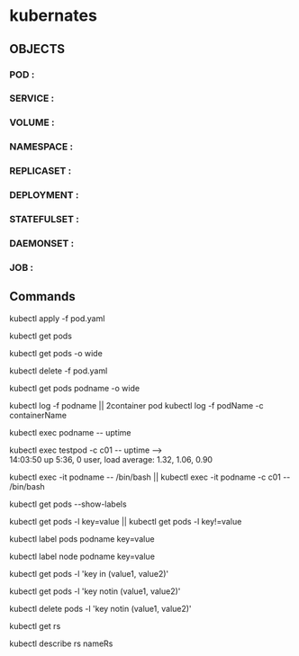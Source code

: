 # kubernates

## OBJECTS

### POD :

### SERVICE :

### VOLUME :

### NAMESPACE :

### REPLICASET :

### DEPLOYMENT :

### STATEFULSET :

### DAEMONSET :

### JOB :


## Commands

kubectl apply -f pod.yaml

kubectl get pods

kubectl get pods -o wide

kubectl delete -f pod.yaml

kubectl get pods podname -o wide

kubectl log -f podname || 2container pod kubectl log -f podName -c containerName 

kubectl exec podname -- uptime 

kubectl exec testpod -c c01 -- uptime  -->  
14:03:50 up  5:36,  0 user,  load average: 1.32, 1.06, 0.90


kubectl exec -it podname -- /bin/bash || kubectl exec -it podname -c c01 -- /bin/bash

kubectl get pods --show-labels

kubectl get pods -l key=value || kubectl get pods -l key!=value

kubectl label pods podname key=value

kubectl label node podname key=value

kubectl get pods -l 'key in (value1, value2)'

kubectl get pods -l 'key notin (value1, value2)'

kubectl delete pods -l 'key notin (value1, value2)'

kubectl get rs

kubectl describe rs nameRs





